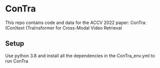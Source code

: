 # ConTra
This repo contains code and data for the ACCV 2022 paper: ConTra: (Con)text (Tra)nsformer for Cross-Modal Video Retrieval
## Setup
Use python 3.8 and install all the dependencies in the ConTra_env.yml to run ConTra
